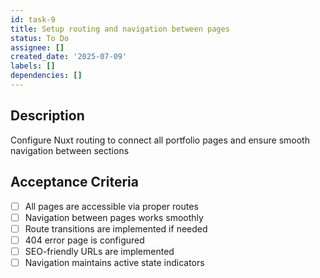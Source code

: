 ```yaml
---
id: task-9
title: Setup routing and navigation between pages
status: To Do
assignee: []
created_date: '2025-07-09'
labels: []
dependencies: []
---
```


## Description

Configure Nuxt routing to connect all portfolio pages and ensure smooth navigation between sections

## Acceptance Criteria

- [ ] All pages are accessible via proper routes
- [ ] Navigation between pages works smoothly
- [ ] Route transitions are implemented if needed
- [ ] 404 error page is configured
- [ ] SEO-friendly URLs are implemented
- [ ] Navigation maintains active state indicators
